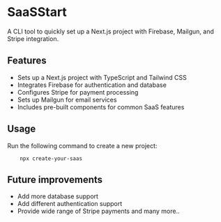 # SaaSStart

A CLI tool to quickly set up a Next.js project with Firebase, Mailgun, and Stripe integration.

## Features

- Sets up a Next.js project with TypeScript and Tailwind CSS
- Integrates Firebase for authentication and database
- Configures Stripe for payment processing
- Sets up Mailgun for email services
- Includes pre-built components for common SaaS features

## Usage

Run the following command to create a new project:

``` 
    npx create-your-saas
```

## Future improvements
- Add more database support
- Add different authentication support
- Provide wide range of Stripe payments and many more..